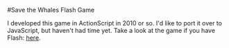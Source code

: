 #Save the Whales Flash Game

I developed this game in ActionScript in 2010 or so. I'd like to port it over to JavaScript, but haven't had time yet. Take a look at the game if you have Flash: [here](http://adamkiryk.com/projects/elephants/).